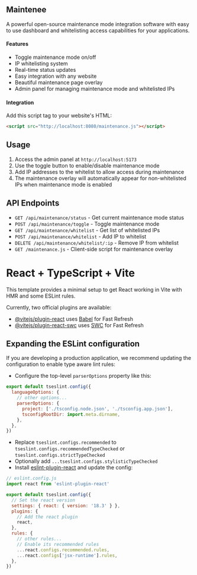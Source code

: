 ## Maintenee
A powerful open-source maintenance mode integration software with easy to use dashboard and whitelisting access capabilities for your applications.

#### Features
- Toggle maintenance mode on/off
- IP whitelisting system
- Real-time status updates
- Easy integration with any website
- Beautiful maintenance page overlay
- Admin panel for managing maintenance mode and whitelisted IPs

#### Integration
Add this script tag to your website's HTML:
```html
<script src="http://localhost:8080/maintenance.js"></script>
```

## Usage

1. Access the admin panel at `http://localhost:5173`
2. Use the toggle button to enable/disable maintenance mode
3. Add IP addresses to the whitelist to allow access during maintenance
4. The maintenance overlay will automatically appear for non-whitelisted IPs when maintenance mode is enabled

## API Endpoints

- `GET /api/maintenance/status` - Get current maintenance mode status
- `POST /api/maintenance/toggle` - Toggle maintenance mode
- `GET /api/maintenance/whitelist` - Get list of whitelisted IPs
- `POST /api/maintenance/whitelist` - Add IP to whitelist
- `DELETE /api/maintenance/whitelist/:ip` - Remove IP from whitelist
- `GET /maintenance.js` - Client-side script for maintenance overlay

# React + TypeScript + Vite

This template provides a minimal setup to get React working in Vite with HMR and some ESLint rules.

Currently, two official plugins are available:

- [@vitejs/plugin-react](https://github.com/vitejs/vite-plugin-react/blob/main/packages/plugin-react/README.md) uses [Babel](https://babeljs.io/) for Fast Refresh
- [@vitejs/plugin-react-swc](https://github.com/vitejs/vite-plugin-react-swc) uses [SWC](https://swc.rs/) for Fast Refresh

## Expanding the ESLint configuration

If you are developing a production application, we recommend updating the configuration to enable type aware lint rules:

- Configure the top-level `parserOptions` property like this:

```js
export default tseslint.config({
  languageOptions: {
    // other options...
    parserOptions: {
      project: ['./tsconfig.node.json', './tsconfig.app.json'],
      tsconfigRootDir: import.meta.dirname,
    },
  },
})
```

- Replace `tseslint.configs.recommended` to `tseslint.configs.recommendedTypeChecked` or `tseslint.configs.strictTypeChecked`
- Optionally add `...tseslint.configs.stylisticTypeChecked`
- Install [eslint-plugin-react](https://github.com/jsx-eslint/eslint-plugin-react) and update the config:

```js
// eslint.config.js
import react from 'eslint-plugin-react'

export default tseslint.config({
  // Set the react version
  settings: { react: { version: '18.3' } },
  plugins: {
    // Add the react plugin
    react,
  },
  rules: {
    // other rules...
    // Enable its recommended rules
    ...react.configs.recommended.rules,
    ...react.configs['jsx-runtime'].rules,
  },
})
```
